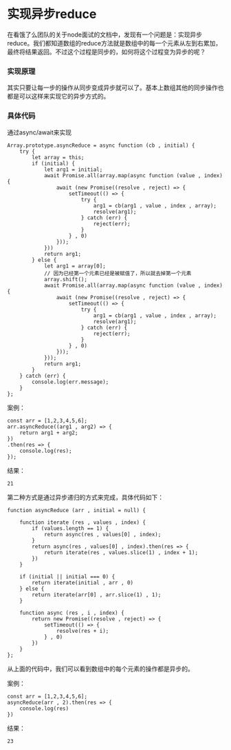 # 实现异步reduce
在看饿了么团队的关于node面试的文档中，发现有一个问题是：实现异步reduce。我们都知道数组的reduce方法就是数组中的每一个元素从左到右累加，最终将结果返回。不过这个过程是同步的，如何将这个过程变为异步的呢？
### 实现原理
其实只要让每一步的操作从同步变成异步就可以了。基本上数组其他的同步操作也都是可以这样来实现它的异步方式的。
### 具体代码
通过async/await来实现
```
Array.prototype.asyncReduce = async function (cb , initial) {
	try {
		let array = this;
		if (initial) {
			let arg1 = initial;
			await Promise.all(array.map(async function (value , index) {
				await (new Promise((resolve , reject) => {
					setTimeout(() => {
						try {
							arg1 = cb(arg1 , value , index , array);
							resolve(arg1);
						} catch (err) {
							reject(err);
						}
					} , 0)
				}));
			}))
			return arg1;
		} else {
			let arg1 = array[0];
			// 因为已经第一个元素已经是被赋值了，所以就去掉第一个元素
			array.shift();  
			await Promise.all(array.map(async function (value , index) {
				await (new Promise((resolve , reject) => {
					setTimeout(() => {
						try {
							arg1 = cb(arg1 , value , index , array);
							resolve(arg1);
						} catch (err) {
							reject(err);
						}
					} , 0)
				}));
			}));
			return arg1;
		}
	} catch (err) {
		console.log(err.message);
	}
};
```
案例：

```
const arr = [1,2,3,4,5,6];
arr.asyncReduce((arg1 , arg2) => {
	return arg1 + arg2;
})
.then(res => {
	console.log(res);
});
```
结果：

```
21
```
第二种方式是通过异步递归的方式来完成，具体代码如下：

```
function asyncReduce (arr , initial = null) {

	function iterate (res , values , index) {
		if (values.length == 1) {
			return async(res , values[0] , index);
		}
		return async(res , values[0] , index).then(res => {
			return iterate(res , values.slice(1) , index + 1);
		})
	}

	if (initial || initial === 0) {
		return iterate(initial , arr , 0)
	} else {
		return iterate(arr[0] , arr.slice(1) , 1);
	}

	function async (res , i , index) {
		return new Promise((resolve , reject) => {
			setTimeout(() => {
				resolve(res + i);
			} , 0)
		})
	}
};
```
从上面的代码中，我们可以看到数组中的每个元素的操作都是异步的。

案例：

```
const arr = [1,2,3,4,5,6];
asyncReduce(arr , 2).then(res => {
	console.log(res)
})
```
结果：

```
23
```